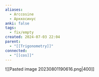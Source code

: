 ```yaml
---
aliases:
  - Arccosine
  - Арккосинус
anki: false
tags:
  - fix/empty
created: 2024-07-03 22:04
parent:
  - "[[Trigonometry]]"
connected:
  - "[[cos]]"
---
```


![[Pasted image 20230801190616.png|400]]


